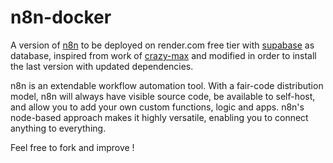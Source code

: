 # n8n-docker

A version of [n8n](https://github.com/n8n-io/n8n) to be deployed on render.com free tier with [supabase](http://supabase.com/) as database, inspired from work of [crazy-max](https://github.com/crazy-max/docker-n8n) and modified in order to install the last version with updated dependencies.

n8n is an extendable workflow automation tool. With a fair-code distribution model, n8n will always have visible source code, be available to self-host, and allow you to add your own custom functions, logic and apps. n8n's node-based approach makes it highly versatile, enabling you to connect anything to everything.

Feel free to fork and improve ! 
